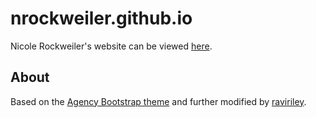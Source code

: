 # nrockweiler.github.io
Nicole Rockweiler's website can be viewed [here](https://nrockweiler.github.io/).

## About
Based on the [Agency Bootstrap theme](https://startbootstrap.com/themes/agency/) and further modified by [raviriley](https://github.com/raviriley/agency-jekyll-theme).
